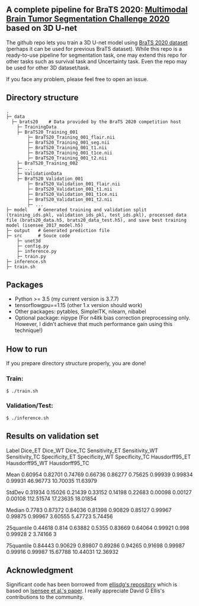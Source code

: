 ## A complete pipeline for BraTS 2020: [Multimodal Brain Tumor Segmentation Challenge 2020](https://www.med.upenn.edu/cbica/brats2020/) based on 3D U-net

The github repo lets you train a 3D U-net model using [BraTS 2020 dataset](https://www.med.upenn.edu/cbica/brats2020/data.html) (perhaps it can be used for previous BraTS dataset). While this repo is a ready-to-use pipeline for segmentation task, one may extend this repo for other tasks such as survival task and Uncertainty task. Even the repo may be used for other 3D dataset/task.

If you face any problem, please feel free to open an issue.

## Directory structure

```
.
├─ data
  ├─ brats20	# Data provided by the BraTS 2020 competition host
    ├─ TrainingData
	├─ BraTS20_Training_001
	    ├─ BraTS20_Training_001_flair.nii
	    ├─ BraTS20_Training_001_seg.nii
	    ├─ BraTS20_Training_001_t1.nii
	    ├─ BraTS20_Training_001_t1ce.nii
	    ├─ BraTS20_Training_001_t2.nii
	├─ BraTS20_Training_002
	├─ ...
    ├─ ValidationData
	├─ BraTS20_Validation_001
	    ├─ BraTS20_Validation_001_flair.nii
	    ├─ BraTS20_Validation_001_t1.nii
	    ├─ BraTS20_Validation_001_t1ce.nii
	    ├─ BraTS20_Validation_001_t2.nii
	    ├─ ...
├─ model	# Generated training and validation split (training_ids.pkl, validation_ids_pkl, test_ids.pkl), processed data file (brats20_data.h5, brats20_data_test.h5), and save best training model (isensee_2017_model.h5)
├─ output	# Generated prediction file
├─ src		# Souce code
    ├─ unet3d
    ├─ config.py
    ├─ inference.py
    ├─ train.py
├─ inference.sh
├─ train.sh
```

## Packages
- Python >= 3.5 (my current version is 3.7.7)
- tensorflowgpu==1.15 (other 1.x version should work)
- Other packages: pytables, SimpleITK, nilearn, nibabel
- Optional package: nipype (For n4itk bias correction preprocessing only. However, I didn't achieve that much performance gain using this technique!)

## How to run
If you prepare directory structure properly, you are done!

### Train:
~~~
$ ./train.sh
~~~
### Validation/Test:
~~~
$ ./inference.sh
~~~

## Results on validation set
Label		Dice_ET	Dice_WT	Dice_TC	Sensitivity_ET	Sensitivity_WT	Sensitivity_TC	Specificity_ET	Specificity_WT	Specificity_TC	Hausdorff95_ET	Hausdorff95_WT	Hausdorff95_TC

Mean		0.60954	0.82701	0.74769	0.66736	0.86277	0.75625	0.99939	0.99834	0.99931	46.96773	10.70035	11.63979

StdDev		0.31934	0.15026	0.21439	0.33152	0.14198	0.22683	0.00098	0.00127	0.00108	112.51574	17.23635	18.01854

Median		0.7783	0.87372	0.84036	0.81398	0.90829	0.85127	0.99967	0.99875	0.99967	3.60555		5.47723		5.74456

25quantile	0.44618	0.814	0.63882	0.5355	0.83669	0.64064	0.99921	0.998	0.99928	2		3.74166		3

75quantile	0.84443	0.90629	0.89807	0.89286	0.94265	0.91698	0.99987	0.99916	0.99987	15.67788	10.44031	12.36932


## Acknowledgment
Significant code has been borrowed from [ellisdg's repository](https://github.com/ellisdg/3DUnetCNN) which is based on [Isensee et al.'s paper](https://doi.org/10.1007/978-3-030-11726-9_21). I really appreciate David G Ellis's contributions to the community.
